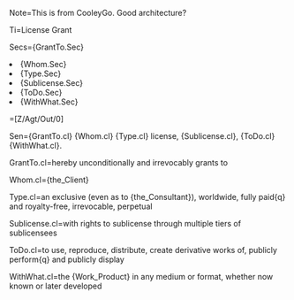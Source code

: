 Note=This is from CooleyGo.  Good architecture?

Ti=License Grant

Secs={GrantTo.Sec}<li>{Whom.Sec}<li>{Type.Sec}<li>{Sublicense.Sec}<li>{ToDo.Sec}<li>{WithWhat.Sec}


=[Z/Agt/Out/0]


Sen={GrantTo.cl} {Whom.cl} {Type.cl} license, {Sublicense.cl}, {ToDo.cl} {WithWhat.cl}.

GrantTo.cl=hereby unconditionally and irrevocably grants to

Whom.cl={the_Client} 

Type.cl=an exclusive (even as to {the_Consultant}), worldwide, fully paid{q} and royalty-free, irrevocable, perpetual

Sublicense.cl=with rights to sublicense through multiple tiers of sublicensees

ToDo.cl=to use, reproduce, distribute, create derivative works of, publicly perform{q} and publicly display

WithWhat.cl=the {Work_Product} in any medium or format, whether now known or later developed
